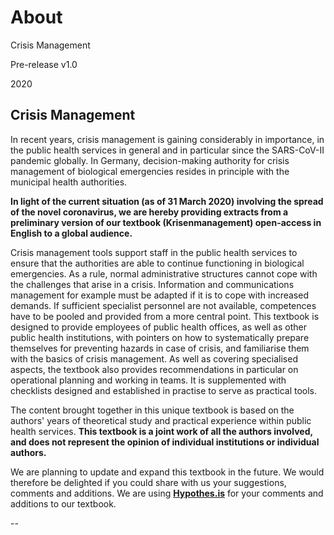 # About

<p>Crisis Management</p>
<p>Pre-release v1.0</p>
<p>2020</p>

## Crisis Management

<p>In recent years, crisis management is gaining considerably in importance, in the public health services in general and in particular since the SARS-CoV-II pandemic globally. In Germany, decision-making authority for crisis management of biological emergencies resides in principle with the municipal health authorities.</p>
<p><strong>In light of the current situation (as of 31 March 2020) involving the spread of the novel coronavirus, we are hereby providing extracts from a preliminary version of our textbook (Krisenmanagement) open-access in English to a global audience.</strong></p>
<p>Crisis management tools support staff in the public health services to ensure that the authorities are able to continue functioning in biological emergencies. As a rule, normal administrative structures cannot cope with the challenges that arise in a crisis. Information and communications management for example must be adapted if it is to cope with increased demands. If sufficient specialist personnel are not available, competences have to be pooled and provided from a more central point. This textbook is designed to provide employees of public health offices, as well as other public health institutions, with pointers on how to systematically prepare themselves for preventing hazards in case of crisis, and familiarise them with the basics of crisis management. As well as covering specialised aspects, the textbook also provides recommendations in particular on operational planning and working in teams. It is supplemented with checklists designed and established in practise to serve as practical tools.</p>
<p>The content brought together in this unique textbook is based on the authors' years of theoretical study and practical experience within public health services. <strong>This textbook is a joint work of all the authors involved, and does not represent the opinion of individual institutions or individual authors.</strong></p>
<p>We are planning to update and expand this textbook in the future. We would therefore be delighted if you could share with us your suggestions, comments and additions. We are using <strong><a href="https://hypothes.is/">Hypothes.is</a></strong> for your comments and additions to our textbook.</p>

--
